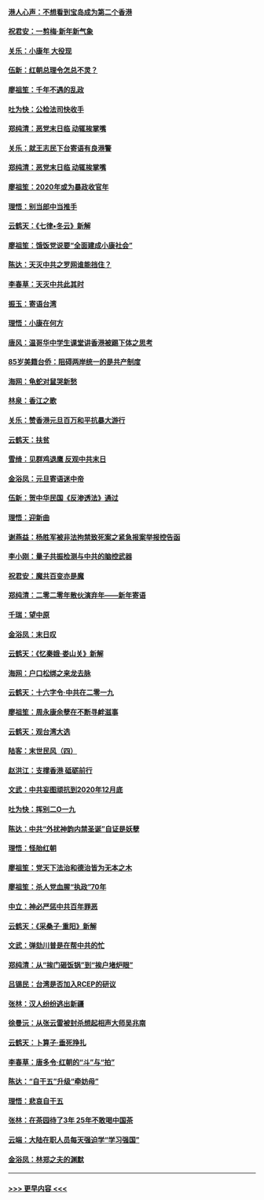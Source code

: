 #### [港人心声：不想看到宝岛成为第二个香港](../pages/nsc993/n11778817.md?t=01091444) 
#### [祝君安：一剪梅‧新年新气象](../pages/nsc993/n11776340.md?t=01091444) 
#### [关乐：小康年 大役现](../pages/nsc993/n11774213.md?t=01091444) 
#### [伍新：红朝总理令怎总不灵？](../pages/nsc993/n11770813.md?t=01091444) 
#### [廖祖笙：千年不遇的乱政](../pages/nsc993/n11770373.md?t=01091444) 
#### [吐为快：公检法司快收手](../pages/nsc993/n11770359.md?t=01091444) 
#### [郑纯清：恶党末日临 动辄挨掌嘴](../pages/nsc993/n11769912.md?t=01091444) 
#### [关乐：就王志民下台寄语有良港警](../pages/nsc993/n11769903.md?t=01091444) 
#### [郑纯清：恶党末日临 动辄挨掌嘴](../pages/nsc993/n11769356.md?t=01091444) 
#### [廖祖笙：2020年或为暴政收官年](../pages/nsc993/n11768216.md?t=01091444) 
#### [理悟：别当郎中当推手](../pages/nsc993/n11768243.md?t=01091444) 
#### [云鹤天：《七律▪冬云》新解](../pages/nsc993/n11768204.md?t=01091444) 
#### [廖祖笙：饿饭党说要“全面建成小康社会”](../pages/nsc993/n11767482.md?t=01091444) 
#### [陈达：天灭中共之罗网谁能挡住？](../pages/nsc993/n11767465.md?t=01091444) 
#### [李春草：天灭中共此其时](../pages/nsc993/n11767452.md?t=01091444) 
#### [振玉：寄语台湾](../pages/nsc993/n11767432.md?t=01091444) 
#### [理悟：小康在何方](../pages/nsc993/n11767394.md?t=01091444) 
#### [唐风：温哥华中学生课堂讲香港被踢下体之思考](../pages/nsc993/n11766848.md?t=01091444) 
#### [85岁美籍台侨：阻碍两岸统一的是共产制度](../pages/nsc993/n11765043.md?t=01091444) 
#### [海网：龟蛇对鼠哭新愁](../pages/nsc993/n11764895.md?t=01091444) 
#### [林泉：香江之歌](../pages/nsc993/n11764415.md?t=01091444) 
#### [关乐：赞香港元旦百万和平抗暴大游行](../pages/nsc993/n11764382.md?t=01091444) 
#### [云鹤天：扶贫](../pages/nsc993/n11764245.md?t=01091444) 
#### [雪绮：见群鸡退鹰  反观中共末日](../pages/nsc993/n11762112.md?t=01091444) 
#### [金浴凤：元旦寄语迷中帝](../pages/nsc993/n11761788.md?t=01091444) 
#### [伍新：贺中华民国《反渗透法》通过](../pages/nsc993/n11761994.md?t=01091444) 
#### [理悟：迎新曲](../pages/nsc993/n11761152.md?t=01091444) 
#### [谢燕益：杨胜军被非法拘禁致死案之紧急报案举报控告函](../pages/nsc993/n11756134.md?t=01091444) 
#### [李小刚：量子共振检测与中共的脑控武器](../pages/nsc993/n11754518.md?t=01091444) 
#### [祝君安：魔共百变亦是魔](../pages/nsc993/n11754469.md?t=01091444) 
#### [郑纯清：二零二零年散伙演弃年——新年寄语](../pages/nsc993/n11754195.md?t=01091444) 
#### [千瑞：望中原](../pages/nsc993/n11754159.md?t=01091444) 
#### [金浴凤：末日叹](../pages/nsc993/n11752359.md?t=01091444) 
#### [云鹤天：《忆秦娥‧娄山关》新解](../pages/nsc993/n11752348.md?t=01091444) 
#### [海网：户口松绑之来龙去脉](../pages/nsc993/n11752328.md?t=01091444) 
#### [云鹤天：十六字令‧中共在二零一九](../pages/nsc993/n11752305.md?t=01091444) 
#### [廖祖笙：周永康余孽在不断寻衅滋事](../pages/nsc993/n11751013.md?t=01091444) 
#### [云鹤天：观台湾大选](../pages/nsc993/n11751007.md?t=01091444) 
#### [陆客：末世民风（四）](../pages/nsc993/n11749203.md?t=01091444) 
#### [赵洪江：支撑香港 砥砺前行](../pages/nsc993/n11748482.md?t=01091444) 
#### [文武：中共妄图顽抗到2020年12月底](../pages/nsc993/n11748446.md?t=01091444) 
#### [吐为快：挥别二O一九](../pages/nsc993/n11748411.md?t=01091444) 
#### [陈达：中共“外扰神韵内禁圣诞”自证是妖孽](../pages/nsc993/n11748226.md?t=01091444) 
#### [理悟：怪胎红朝](../pages/nsc993/n11748206.md?t=01091444) 
#### [廖祖笙：党天下法治和德治皆为无本之木](../pages/nsc993/n11748135.md?t=01091444) 
#### [廖祖笙：杀人党血腥“执政”70年](../pages/nsc993/n11745144.md?t=01091444) 
#### [中立：神必严惩中共百年罪恶](../pages/nsc993/n11744970.md?t=01091444) 
#### [云鹤天：《采桑子‧重阳》新解](../pages/nsc993/n11744948.md?t=01091444) 
#### [文武：弹劾川普是在帮中共的忙](../pages/nsc993/n11744758.md?t=01091444) 
#### [郑纯清：从“挨门砸饭锅”到“挨户堵炉眼”](../pages/nsc993/n11744745.md?t=01091444) 
#### [吕锡民：台湾是否加入RCEP的研议](../pages/nsc993/n11744701.md?t=01091444) 
#### [张林：汉人纷纷逃出新疆](../pages/nsc993/n11743530.md?t=01091444) 
#### [徐曼沅：从张云雷被封杀想起相声大师吴兆南](../pages/nsc993/n11741816.md?t=01091444) 
#### [云鹤天：卜算子‧垂死挣扎](../pages/nsc993/n11739956.md?t=01091444) 
#### [李春草：唐多令‧红朝的“斗”与“拍”](../pages/nsc993/n11739830.md?t=01091444) 
#### [陈达：“自干五”升级“牵妨母”](../pages/nsc993/n11739724.md?t=01091444) 
#### [理悟：悲哀自干五](../pages/nsc993/n11739547.md?t=01091444) 
#### [张林：在茶园待了3年 25年不敢喝中国茶](../pages/nsc993/n11739240.md?t=01091444) 
#### [云端：大陆在职人员每天强迫学“学习强国”](../pages/nsc993/n11738735.md?t=01091444) 
#### [金浴凤：林郑之夫的渊默](../pages/nsc993/n11737735.md?t=01091444) 

----
#### [ >>> 更早内容 <<< ](../indexes/nsc993-earlier.md)
